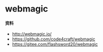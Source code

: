 # webmagic

#### 资料
- <http://webmagic.io/>
- <https://github.com/code4craft/webmagic>
- <https://gitee.com/flashsword20/webmagic>
